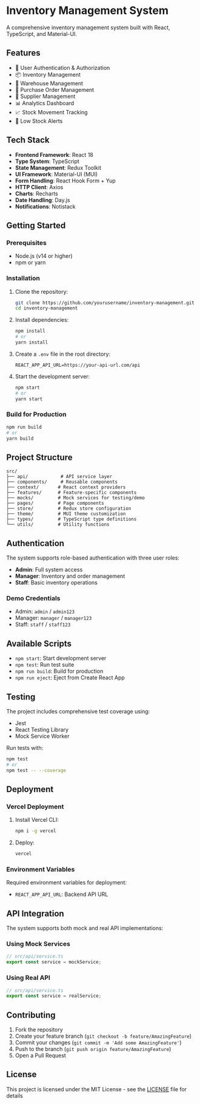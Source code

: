 # Inventory Management System

A comprehensive inventory management system built with React, TypeScript, and Material-UI.

## Features

- 🔐 User Authentication & Authorization
- 📦 Inventory Management
- 🏢 Warehouse Management
- 📝 Purchase Order Management
- 👥 Supplier Management
- 📊 Analytics Dashboard
- 📈 Stock Movement Tracking
- 🔔 Low Stock Alerts

## Tech Stack

- **Frontend Framework**: React 18
- **Type System**: TypeScript
- **State Management**: Redux Toolkit
- **UI Framework**: Material-UI (MUI)
- **Form Handling**: React Hook Form + Yup
- **HTTP Client**: Axios
- **Charts**: Recharts
- **Date Handling**: Day.js
- **Notifications**: Notistack

## Getting Started

### Prerequisites

- Node.js (v14 or higher)
- npm or yarn

### Installation

1. Clone the repository:
   ```bash
   git clone https://github.com/yourusername/inventory-management.git
   cd inventory-management
   ```

2. Install dependencies:
   ```bash
   npm install
   # or
   yarn install
   ```

3. Create a `.env` file in the root directory:
   ```env
   REACT_APP_API_URL=https://your-api-url.com/api
   ```

4. Start the development server:
   ```bash
   npm start
   # or
   yarn start
   ```

### Build for Production

```bash
npm run build
# or
yarn build
```

## Project Structure

```
src/
├── api/            # API service layer
├── components/     # Reusable components
├── context/       # React context providers
├── features/      # Feature-specific components
├── mocks/         # Mock services for testing/demo
├── pages/         # Page components
├── store/         # Redux store configuration
├── theme/         # MUI theme customization
├── types/         # TypeScript type definitions
└── utils/         # Utility functions
```

## Authentication

The system supports role-based authentication with three user roles:
- **Admin**: Full system access
- **Manager**: Inventory and order management
- **Staff**: Basic inventory operations

### Demo Credentials
- Admin: `admin` / `admin123`
- Manager: `manager` / `manager123`
- Staff: `staff` / `staff123`

## Available Scripts

- `npm start`: Start development server
- `npm test`: Run test suite
- `npm run build`: Build for production
- `npm run eject`: Eject from Create React App

## Testing

The project includes comprehensive test coverage using:
- Jest
- React Testing Library
- Mock Service Worker

Run tests with:
```bash
npm test
# or
npm test -- --coverage
```

## Deployment

### Vercel Deployment

1. Install Vercel CLI:
   ```bash
   npm i -g vercel
   ```

2. Deploy:
   ```bash
   vercel
   ```

### Environment Variables

Required environment variables for deployment:
- `REACT_APP_API_URL`: Backend API URL

## API Integration

The system supports both mock and real API implementations:

### Using Mock Services
```typescript
// src/api/service.ts
export const service = mockService;
```

### Using Real API
```typescript
// src/api/service.ts
export const service = realService;
```

## Contributing

1. Fork the repository
2. Create your feature branch (`git checkout -b feature/AmazingFeature`)
3. Commit your changes (`git commit -m 'Add some AmazingFeature'`)
4. Push to the branch (`git push origin feature/AmazingFeature`)
5. Open a Pull Request

## License

This project is licensed under the MIT License - see the [LICENSE](LICENSE) file for details